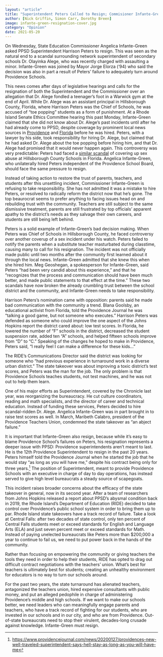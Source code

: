 ```yaml
---
layout: "article"
title: "Superintendent Peters Called to Resign; Commisioner Infante-Green Should Follow Suit"
author: [Nick Griffin, Simon Carr, Dorothy Breen]
image: infante-green-resignation-cover.jpg
category: "Opinion"
date: 2021-05-20
---
```


On Wednesday, State Education Commissioner Angelica Infante-Green asked PPSD Superintendent Harrison Peters to resign. This was seen as the natural end to a scandal surrounding network superintendent of secondary schools Dr. Olayinka Alege, who was recently charged with assaulting a minor. Infante-Green was joined by Mayor Jorge Elorza (‘94) who said the decision was also in part a result of Peters’ failure to adequately turn around Providence Schools.

This news comes after days of legislative hearings and calls for the resignation of both the Superintendent and the Commissioner over an allegation that Dr. Alege fondled a teenager’s foot in a Warwick gym at the end of April. While Dr. Alege was an assistant principal in Hillsborough County, Florida, where Harrison Peters was the Chief of Schools, he was accused of “toe popping” students as a form of punishment. At a Rhode Island Senate Ethics Committee hearing this past Monday, Infante-Green claimed that she did not know about Dr. Alege’s past incidents until after he had already come to PPSD, despite coverage by prominent local news sources in [Providence](https://www.providencejournal.com/story/news/education/2020/06/05/providence-high-school-to-close-30-jobs-eliminated-as-new-superintendent-reorganizes/42400919/) and [Florida](https://www.sun-sentinel.com/news/trending/sfl-mtblog-2009-07-bad_grades_toe_popping_is_the-story.html) before he was hired. Peters, with a lawyer by his side, took responsibility for hiring Dr. Alege, but claimed that he had asked Dr. Alege about the toe popping before hiring him, and that Dr. Alege had promised that it would never happen again. This controversy was very predictable: Peters had faced a [similar scandal](https://www.abcactionnews.com/news/local-news/i-team-investigates/i-team-parents-furious-after-school-fails-to-notify-them-of-a-sex-offense-investigation) of covering up sex abuse at Hillsborough County Schools in Florida. Angelica Infante-Green, who unilaterally hired Peters independent of the Providence School Board, should face the same pressure to resign.

Instead of taking action to restore the trust of parents, teachers, and students after this unsettling incident, Commissioner Infante-Green is refusing to take responsibility. She has not admitted it was a mistake to hire Peters, or resolved to radically reform the district now that he’s gone. The top beaurocrat seems to prefer anything to facing issues head on and rebuilding trust with the community. Teachers are still subject to the same dismissive treatment, parents are still frustrated by top officials’ apparent apathy to the district’s needs as they salvage their own careers, and students are still being left behind.

Peters is a solid example of Infante-Green’s bad decision making. When Peters was Chief of Schools in Hillsborough County, he faced controversy over another coverup of a sex incident under his watch. Peters failed to notify the parents when a substitute teacher masturbated during classtime, causing many to call for his resignation. The incident was not officially made public until two months after the community first learned about it through the local news. Infante-Green admitted that she knew this when she hired him. Meg Geoshegan, a spokesperson for Infante-Green, said Peters “had been very candid about this experience,” and that he “recognizes that the process and communication should have been much better, and made public statements to that effect at the time.” These two scandals have now broken the already crumbling trust between the school district and the community, and Infante-Green needs to take responsibility.

Harrison Peters’s nomination came with opposition: parents said he made bad communication with the community a trend. Blana Goolsby, an educational activist from Florida, told the Providence Journal he was “talking a good game, but not someone who executes.” Harrison Peters was defended as someone who could improve the one aspect of the Johns Hopkins report the district cared about: low test scores. In Florida, he lowered the number of “F” schools in the district, decreased the student suspension rate, added ten “A” schools, and helped fifteen schools improve from “D” to “C.” Speaking of the changes he hoped to make in Providence, Peters said, “I really feel I can make a difference for these kids…”

The RIDE’s Communications Director said the district was looking for someone who “had previous experience in turnaround work in a diverse urban district.” The state takeover was about improving a toxic district’s test scores, and Peters was the man for the job. The only problem is that Providence Schools teaches students, not test machines, and he was not out to help them learn.

One of his major efforts as Superintendent, covered by the Chronicle last year, was reorganizing the bureaucracy. He cut culture coordinators, reading and math specialists, and the director of career and technical education. Instead of funding these services, Peters decided to hire scandal-ridden Dr. Alege. Angelica Infante-Green was in part brought in to raise test scores as well. In March, Maribeth Calabro, president of the Providence Teachers Union, condemned the state takeover as “an abject failure.”

It is important that Infante-Green also resign, because while it’s easy to blame Providence School’s failures on Peters, his resignation represents a deeper issue with PPSD: Providence superintendents aren’t meant to last. He is the 12th Providence Superintendent to resign in the past 20 years. Peters himself told the Providence Journal when he started the job that he would stay “as long as you will have me,” despite his contract being only for three years.[^1] The position of Superintendent, meant to provide Providence Schools with an executive in charge of day to day operations, has instead served to give high level bureaucrats a steady source of scapegoats.

This incident raises broader concerns about the efficacy of the state takeover in general, now in its second year. After a team of researchers from Johns Hopkins released a report about PPSD’s abysmal condition back in 2019, the Rhode Island’s Department of Education (RIDE) decided to take control over Providence’s public school system in order to bring them up to par. Rhode Island state takeovers have a track record of failure. Take a look at Central Falls: after two decades of state control, only ten percent of Central Falls students meet or exceed standards for English and Language Arts (ELA) and just seven percent meet or exceed standards for Math. Instead of paying unelected bureaucrats like Peters more than $200,000 a year to continue to fail us, we need to put power back in the hands of the community.

Rather than focusing on empowering the community or giving teachers the tools they need in order to help their students, RIDE has opted to drag out difficult contract negotiations with the teachers’ union. What’s best for teachers is ultimately best for students; creating an unhealthy environment for educators is no way to turn our schools around.

For the past two years, the state turnaround has alienated teachers, antagonized the teachers union, hired expensive consultants with public money, and put an alleged pedophile in charge of administering Providence’s middle and high schools. If we want to make our schools better, we need leaders who can meaningfully engage parents and teachers, who have a track record of fighting for our students, who are invested in our schools and in our city, and who are from Providence. Out-of-state bureaucrats need to stop their virulent, decades-long crusade against knowledge. Infante-Green must resign.

[^1]: https://www.providencejournal.com/news/20200127/providences-new-well-traveled-superintendent-says-hell-stay-as-long-as-you-will-have-me
